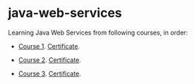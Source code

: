 # java-web-services
Learning Java Web Services from following courses, in order:

- [Course 1](https://www.udemy.com/course/spring-web-services-tutorial/). [Certificate](ude.my/UC-cedc35a8-44c9-43d0-b2f2-bec7dece08a8/).

- [Course 2](https://www.udemy.com/course/spring-boot-tutorial-for-beginners/). [Certificate]().

- [Course 3](https://www.udemy.com/course/spring-tutorial-for-beginners/). [Certificate](https://ude.my/UC-215fcb6c-b5ea-4390-82d1-c3f6ee50e53a/).
